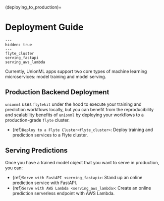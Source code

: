 (deploying_to_production)=

# Deployment Guide

```{toctree}
---
hidden: true
---
flyte_cluster
serving_fastapi
serving_aws_lambda
```

Currently, UnionML apps support two core types of machine learning microservices: model training and
model serving.

## Production Backend Deployment

`unionml` uses `flytekit` under the hood to execute your training and prediction workflows locally, but you
can benefit from the reproducibility and scalability benefits of `unionml` by deploying your workflows
to a production-grade `flyte` cluster.

- {ref}`Deploy to a Flyte Cluster<flyte_cluster>`: Deploy training and prediction services to a Flyte cluster.

## Serving Predictions

Once you have a trained model object that you want to serve in production, you can:

- {ref}`Serve with FastAPI <serving_fastapi>`: Stand up an online prediction service with FastAPI.
- {ref}`Serve with AWS Lambda <serving_aws_lambda>`: Create an online prediction serverless endpoint with AWS Lambda.
